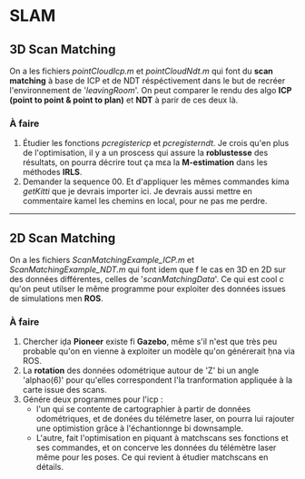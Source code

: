 # SLAM


## 3D Scan Matching 
On a les fichiers *pointCloudIcp.m* et *pointCloudNdt.m* qui font du **scan matching** à base de ICP et de NDT réspéctivement dans le but de recréer l'environnement de '*leavingRoom*'. On peut comparer le rendu des algo **ICP (point to point & point to plan)** et **NDT** à parir de ces deux là. 

### À faire 
1. Étudier les fonctions *pcregistericp* et *pcregisterndt*. Je crois qu'en plus de l'optimisation, il y a un proscess qui assure la **roblustesse** des résultats, on pourra décrire tout ça mɛa la **M-estimation** dans les méthodes **IRLS**.
2. Demander la sequence 00. Et d'appliquer les mêmes commandes kima *getKitti* que je devrais importer ici. Je devrais aussi mettre en commentaire kamel les chemins en local, pour ne pas me perdre. 

___________

## 2D Scan Matching
On a les fichiers *ScanMatchingExample_ICP.m* et *ScanMatchingExample_NDT.m* qui font idem que f le cas en 3D en 2D sur des données différentes, celles de '*scanMatchingData*'. Ce qui est cool c qu'on peut utilser le même programme pour exploiter des données issues de simulations men **ROS**. 

### À faire 
1. Chercher iḍa **Pioneer** existe fi **Gazebo**, même s'il n'est que très peu probable qu'on en vienne à exploiter un modèle qu'on générerait ḥna via ROS.
2. La **rotation** des données odométrique autour de 'Z' bi un angle 'alphao(6)' pour qu'elles correspondent l'la tranformation appliquée à la carte issue des scans.
3. Génére deux programmes pour l'icp :
   * l'un qui se contente de cartographier à partir de données odométriques, et de donées du télémetre laser, on pourra lui rajouter une optimistion grâce à l'échantionnge bi downsample. 
   * L'autre, fait l'optimisation en piquant à matchscans ses fonctions et ses commandes, et on concerve les données du télémètre laser même pour les poses. Ce qui revient à étudier matchscans en détails.
